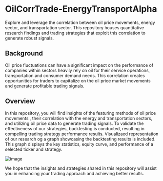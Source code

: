 # OilCorrTrade-EnergyTransportAlpha
Explore and leverage the correlation between oil price movements, energy sector, and transportation sector. This repository houses quantitative research findings and trading strategies that exploit this correlation to generate robust signals.

## Background
Oil price fluctuations can have a significant impact on the performance of companies within  sectors heavily rely on oil for their service operations, transportation and consumer demand needs. This correlation creates opportunities for traders to capitalize on the oil price market movements and generate profitable trading signals.

## Overview
In this repository, you will find insights of the featuring methods of oil price movements , their correlation with the energy and transportation sectors, and utilizing oil price data to generate trading signals.
To validate the effectiveness of our strategies, backtesting is conducted, resulting in compelling trading strategy performance results. Visualizaed representation of our research og a graph showcasing the backtesting results is included. This graph displays the key statistics, equity curve, and performance of a selected ticker and strategy.

![image](https://github.com/KyroKwok2021/OilCorrTrade-EnergyTransportAlpha/assets/96275232/f6fc5ff8-e780-438c-bb95-6bb3d3872ced)

We hope that the insights and strategies shared in this repository will assist you in enhancing your trading approach and achieving better results. 
